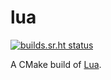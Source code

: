 # lua

[![builds.sr.ht status](https://builds.sr.ht/~henrytill/lua/commits/master.svg)](https://builds.sr.ht/~henrytill/lua/commits/master?)

A CMake build of [Lua](https://www.lua.org/).
